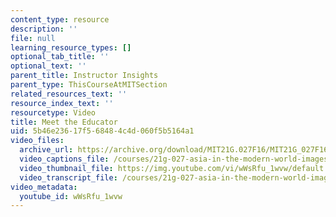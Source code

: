 ```yaml
---
content_type: resource
description: ''
file: null
learning_resource_types: []
optional_tab_title: ''
optional_text: ''
parent_title: Instructor Insights
parent_type: ThisCourseAtMITSection
related_resources_text: ''
resource_index_text: ''
resourcetype: Video
title: Meet the Educator
uid: 5b46e236-17f5-6848-4c4d-060f5b5164a1
video_files:
  archive_url: https://archive.org/download/MIT21G.027F16/MIT21G_027F16_educator_01_300k.mp4
  video_captions_file: /courses/21g-027-asia-in-the-modern-world-images-representations-fall-2016/62c0d76fc612578a850283fc7d05b85b_1801224.vtt
  video_thumbnail_file: https://img.youtube.com/vi/wWsRfu_1wvw/default.jpg
  video_transcript_file: /courses/21g-027-asia-in-the-modern-world-images-representations-fall-2016/47cd7ef8058cb79b1699bf690636e7a9_1801224.pdf
video_metadata:
  youtube_id: wWsRfu_1wvw
---
```

